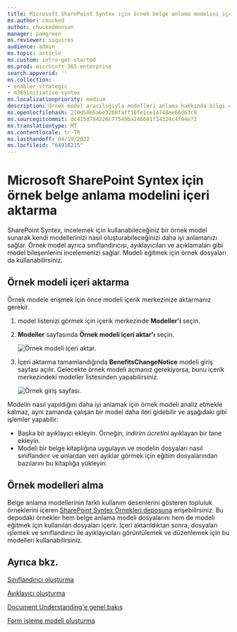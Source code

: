 ```yaml
---
title: Microsoft SharePoint Syntex için örnek belge anlama modelini içeri aktarma
ms.author: chucked
author: chuckedmonson
manager: pamgreen
ms.reviewer: ssquires
audience: admin
ms.topic: article
ms.custom: intro-get-started
ms.prod: microsoft-365-enterprise
search.appverid: ''
ms.collection:
- enabler-strategic
- m365initiative-syntex
ms.localizationpriority: medium
description: Örnek model aracılığıyla modelleri anlama hakkında bilgi edinin.
ms.openlocfilehash: 210d5865a6e3208faff16fe1ce14748ee66d63c8
ms.sourcegitcommit: dc415d784226c77549ba246601f34324c4f94e73
ms.translationtype: MT
ms.contentlocale: tr-TR
ms.lasthandoff: 04/19/2022
ms.locfileid: "64916215"
---
```

# <a name="import-a-sample-document-understanding-model-for-microsoft-sharepoint-syntex"></a>Microsoft SharePoint Syntex için örnek belge anlama modelini içeri aktarma

SharePoint Syntex, incelemek için kullanabileceğiniz bir örnek model sunarak kendi modellerinizi nasıl oluşturabileceğinizi daha iyi anlamanızı sağlar. Örnek model ayrıca sınıflandırıcısı, ayıklayıcıları ve açıklamaları gibi model bileşenlerini incelemenizi sağlar. Modeli eğitmek için örnek dosyaları da kullanabilirsiniz.

## <a name="import-the-sample-model"></a>Örnek modeli içeri aktarma

Örnek modele erişmek için önce modeli içerik merkezinize aktarmanız gerekir.

1. model listenizi görmek için içerik merkezinde **Modeller'i** seçin.</br>
2. **Modeller** sayfasında **Örnek modeli içeri aktar'ı** seçin.</br>

    ![Örnek modeli içeri aktar.](../media/content-understanding/import-sample-model.png) </br>

3. İçeri aktarma tamamlandığında **BenefitsChangeNotice** modeli giriş sayfası açılır. Gelecekte örnek modeli açmanız gerekiyorsa, bunu içerik merkezindeki modeller listesinden yapabilirsiniz. </br>

     ![Örnek giriş sayfası.](../media/content-understanding/sample-home-page.png)</br>

Modelin nasıl yapıldığını daha iyi anlamak için örnek modeli analiz etmekle kalmaz, aynı zamanda çalışan bir model daha ileri gidebilir ve aşağıdaki gibi işlemler yapabilir:

- Başka bir ayıklayıcı ekleyin. Örneğin, *indirim ücretini* ayıklayan bir tane ekleyin.
- Modeli bir belge kitaplığına uygulayın ve modelin dosyaları nasıl sınıflandırır ve onlardan veri ayıklar görmek için eğitim dosyalarından bazılarını bu kitaplığa yükleyin.

## <a name="get-sample-models"></a>Örnek modelleri alma

Belge anlama modellerinin farklı kullanım desenlerini gösteren topluluk örneklerini içeren [SharePoint Syntex Örnekleri deposuna](https://github.com/pnp/syntex-samples) erişebilirsiniz. Bu depodaki örnekler hem belge anlama modeli dosyalarını hem de modeli eğitmek için kullanılan dosyaları içerir. İçeri aktarıldıktan sonra, dosyaları işlemek ve sınıflandırıcı ile ayıklayıcıları görüntülemek ve düzenlemek için bu modelleri kullanabilirsiniz.

## <a name="see-also"></a>Ayrıca bkz.
[Sınıflandırıcı oluşturma](create-a-classifier.md)

[Ayıklayıcı oluşturma](create-an-extractor.md)

[Document Understanding'e genel bakış](document-understanding-overview.md)

[Form işleme modeli oluşturma](create-a-form-processing-model.md)  
